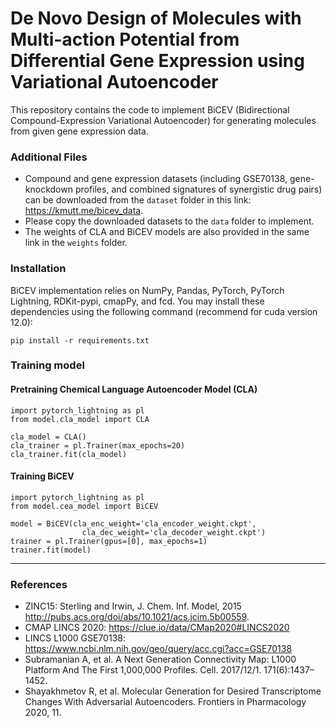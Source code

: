 # De Novo Design of Molecules with Multi-action Potential from Differential Gene Expression using Variational Autoencoder


This repository contains the code to implement BiCEV (Bidirectional Compound-Expression Variational Autoencoder) for generating molecules from given gene expression data.


### Additional Files


* Compound and gene expression datasets (including GSE70138, gene-knockdown profiles, and combined signatures of synergistic drug pairs) can be downloaded from the `dataset` folder in this link: https://kmutt.me/bicev_data.
* Please copy the downloaded datasets to the `data` folder to implement.
* The weights of CLA and BiCEV models are also provided  in the same link in the `weights` folder.


### Installation
BiCEV implementation relies on NumPy, Pandas, PyTorch, PyTorch Lightning, RDKit-pypi, cmapPy, and fcd. 
You may install these dependencies using the following command (recommend for cuda version 12.0):

`pip install -r requirements.txt`



### Training model
#### Pretraining Chemical Language Autoencoder Model (CLA)

```
import pytorch_lightning as pl
from model.cla_model import CLA

cla_model = CLA()
cla_trainer = pl.Trainer(max_epochs=20)
cla_trainer.fit(cla_model)
```

#### Training BiCEV 

```
import pytorch_lightning as pl
from model.cea_model import BiCEV

model = BiCEV(cla_enc_weight='cla_encoder_weight.ckpt',
                cla_dec_weight='cla_decoder_weight.ckpt')
trainer = pl.Trainer(gpus=[0], max_epochs=1)
trainer.fit(model)
```

---
### References
* ZINC15: Sterling and Irwin, J. Chem. Inf. Model, 2015 http://pubs.acs.org/doi/abs/10.1021/acs.jcim.5b00559. 
* CMAP LINCS 2020: https://clue.io/data/CMap2020#LINCS2020
* LINCS L1000 GSE70138: https://www.ncbi.nlm.nih.gov/geo/query/acc.cgi?acc=GSE70138
* Subramanian A, et al. A Next Generation Connectivity Map: L1000 Platform And The First 1,000,000 Profiles. Cell. 2017/12/1. 171(6):1437–1452.
* Shayakhmetov R, et al. Molecular Generation for Desired Transcriptome Changes With Adversarial Autoencoders. Frontiers in Pharmacology 2020, 11.
